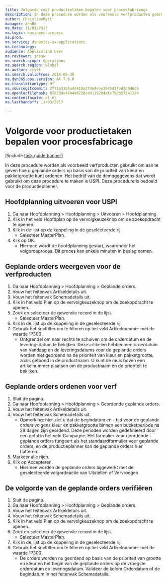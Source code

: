 ```yaml
--- 
title: Volgorde voor productietaken bepalen voor procesfabricage
description: In deze procedure worden als voorbeeld verfproducten gebruikt om aan te geven hoe u geplande orders op basis van de prioriteit van kleur en pakketgrootte kunt ordenen.
author: ChristianRytt
manager: AnnBe
ms.date: 11/03/2017
ms.topic: business-process
ms.prod: 
ms.service: dynamics-ax-applications
ms.technology: 
audience: Application User
ms.reviewer: josaw
ms.search.scope: Operations
ms.search.region: Global
ms.author: crytt
ms.search.validFrom: 2016-06-30
ms.dyn365.ops.version: AX 7.0.0
ms.translationtype: HT
ms.sourcegitcommit: 2771a31b5a4d418a27de0ebe1945d1fed2d8d6d6
ms.openlocfilehash: 87e35de4744a0728cd41192b4afc750b575a1324
ms.contentlocale: nl-nl
ms.lasthandoff: 11/03/2017

---
```

# <a name="sequence-production-jobs-for-process-manufacturing"></a>Volgorde voor productietaken bepalen voor procesfabricage

[!include [task guide banner](../../includes/task-guide-banner.md)]

In deze procedure worden als voorbeeld verfproducten gebruikt om aan te geven hoe u geplande orders op basis van de prioriteit van kleur en pakketgrootte kunt ordenen. Het bedrijf van de demogegevens dat wordt gebruikt om deze procedure te maken is USPI. Deze procedure is bedoeld voor de productieplanner.


## <a name="run-master-planning-for-uspi"></a>Hoofdplanning uitvoeren voor USPI
1. Ga naar Hoofdplanning > Hoofdplanning > Uitvoeren > Hoofdplanning.
2. Klik in het veld Hoofdplan op de vervolgkeuzeknop om de zoekopdracht te openen.
3. Klik in de lijst op de koppeling in de geselecteerde rij.
    * Selecteer MasterPlan.  
4. Klik op OK.
    * Hiermee wordt de hoofdplanning gestart, waaronder het volgordeproces. Dit proces kan enkele minuten in beslag nemen.  

## <a name="view-planned-orders-for-the-paint-products"></a>Geplande orders weergeven voor de verfproducten
1. Ga naar Hoofdplanning > Hoofdplanning > Geplande orders.
2. Vouw het feitenvak Artikeldetails uit.
3. Vouw het feitenvak Schemadetails uit.
4. Klik in het veld Plan op de vervolgkeuzeknop om de zoekopdracht te openen.
5. Zoek en selecteer de gewenste record in de lijst.
    * Selecteer MasterPlan.  
6. Klik in de lijst op de koppeling in de geselecteerde rij.
7. Gebruik het snelfilter om te filteren op het veld Artikelnummer met de waarde 'P300'.
    * Ontgrendel om naar rechts te schuiven om de orderdatum en de leveringsdatum te bekijken. Deze artikelen hebben een orderdatum van Vandaag en de leveringsdatums voor de geplande orders worden niet geordend na de prioriteit van kleur en pakketgrootte, zoals getoond in de productnaam. U kunt de muis boven een artikelnummer plaatsen om de productnaam en de prioriteit te bekijken.  

## <a name="sequence-planned-orders-for-paint"></a>Geplande orders ordenen voor verf
1. Sluit de pagina.
2. Ga naar Hoofdplanning > Hoofdplanning > Geordende geplande orders.
3. Vouw het feitenvak Artikeldetails uit.
4. Vouw het feitenvak Schemadetails uit.
    * Opmerking: hier ziet u dat de begindatum en - tijd voor de geplande orders volgens kleur en pakketgrootte binnen een bucketperiode na 28 dagen zijn geordend. Deze perioden worden gedefinieerd door een getal in het veld Campagne. Het formulier voor geordende geplande orders fungeert als het standaardformulier voor geplande orders, en de productieplanner kan de geplande orders hier fiatteren.  
5. Markeer alle rijen.
6. Klik op Accepteren.
    * Hiermee worden de geplande orders bijgewerkt met de geselecteerde volgordeactie van Uitstellen of Vervroegen.  

## <a name="verify-the-sequence-of-the-planned-orders"></a>De volgorde van de geplande orders verifiëren
1. Sluit de pagina.
2. Ga naar Hoofdplanning > Hoofdplanning > Geplande orders.
3. Vouw het feitenvak Artikeldetails uit.
4. Vouw het feitenvak Schemadetails uit.
5. Klik in het veld Plan op de vervolgkeuzeknop om de zoekopdracht te openen.
6. Zoek en selecteer de gewenste record in de lijst.
    * Selecteer MasterPlan.  
7. Klik in de lijst op de koppeling in de geselecteerde rij.
8. Gebruik het snelfilter om te filteren op het veld Artikelnummer met de waarde 'P300'.
    * De orders worden nu geordend op basis van de prioriteit van grootte en kleur en het begin van de geplande orders op de vroegste orderdatum en leveringsdatum. Valideer de kolom Orderdatum of de begindatum in het feitenvak Schemadetails.  



